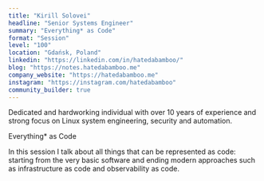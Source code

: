 ```yaml
---
title: "Kirill Solovei"
headline: "Senior Systems Engineer"
summary: "Everything* as Code"
format: "Session"
level: "100"
location: "Gdańsk, Poland"
linkedin: "https://linkedin.com/in/hatedabamboo/"
blog: "https://notes.hatedabamboo.me"
company_website: "https://hatedabamboo.me"
instagram: "https://instagram.com/hatedabamboo"
community_builder: true
---
```


Dedicated and hardworking individual with over 10 years of experience and strong focus on Linux system engineering, security and automation.

Everything* as Code

In this session I talk about all things that can be represented as code: starting from the very basic software and ending modern approaches such as infrastructure as code and observability as code.


